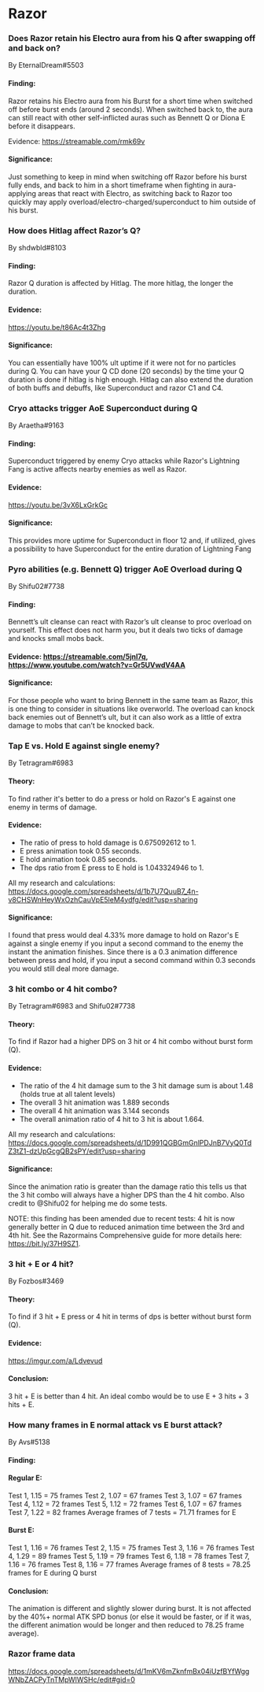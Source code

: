 # Razor

### Does Razor retain his Electro aura from his Q after swapping off and back on?
By EternalDream#5503

#### Finding:
Razor retains his Electro aura from his Burst for a short time when switched off before burst ends (around 2 seconds). When switched back to, the aura can still react with other self-inflicted auras such as Bennett Q or Diona E before it disappears.

Evidence:
https://streamable.com/rmk69v 

#### Significance:
Just something to keep in mind when switching off Razor before his burst fully ends, and back to him in a short timeframe when fighting in aura-applying areas that react with Electro, as switching back to Razor too quickly may apply overload/electro-charged/superconduct to him outside of his burst.

### How does Hitlag affect Razor’s Q?
By shdwbld#8103

#### Finding:
Razor Q duration is affected by Hitlag. The more hitlag, the longer the duration.

#### Evidence: 
https://youtu.be/t86Ac4t3Zhg

#### Significance:
You can essentially have 100% ult uptime if it were not for no particles during Q. You can have your Q CD done (20 seconds) by the time your Q duration is done if hitlag is high enough. Hitlag can also extend the duration of both buffs and debuffs, like Superconduct and razor C1 and C4.

### Cryo attacks trigger AoE Superconduct during Q
By Araetha#9163

#### Finding: 
Superconduct triggered by enemy Cryo attacks while Razor's Lightning Fang is active affects nearby enemies as well as Razor. 

#### Evidence: 
https://youtu.be/3vX6LxGrkGc 

#### Significance: 
This provides more uptime for Superconduct in floor 12 and, if utilized, gives a possibility to have Superconduct for the entire duration of Lightning Fang

### Pyro abilities (e.g. Bennett Q) trigger AoE Overload during Q
By Shifu02#7738

#### Finding: 
Bennett’s ult cleanse can react with Razor’s ult cleanse to proc overload on yourself. This effect does not harm you, but it deals two ticks of damage and knocks small mobs back.

#### Evidence: https://streamable.com/5jnl7q, https://www.youtube.com/watch?v=Gr5UVwdV4AA

#### Significance: 
For those people who want to bring Bennett in the same team as Razor, this is one thing to consider in situations like overworld. The overload can knock back enemies out of Bennett’s ult, but it can also work as a little of extra damage to mobs that can’t be knocked back.

### Tap E vs. Hold E against single enemy?
By Tetragram#6983

#### Theory:
To find rather it's better to do a press or hold on Razor's E against one enemy in terms of damage.

#### Evidence:
- The ratio of press to hold damage is 0.675092612 to 1.
- E press animation took 0.55 seconds.
- E hold animation took 0.85 seconds.
- The dps ratio from E press to E hold is 1.043324946 to 1. 

All my research and calculations:
https://docs.google.com/spreadsheets/d/1b7U7QuuB7_4n-v8CHSWnHeyWxOzhCauVpE5leM4ydfg/edit?usp=sharing 

#### Significance:
I found that press would deal 4.33% more damage to hold on Razor's E against a single enemy if you input a second command to the enemy the instant the animation finishes. Since there is a 0.3 animation difference between press and hold, if you input a second command within 0.3 seconds you would still deal more damage.

### 3 hit combo or 4 hit combo?
By Tetragram#6983 and Shifu02#7738

#### Theory:
To find if Razor had a higher DPS on 3 hit or 4 hit combo without burst form (Q).

#### Evidence:
- The ratio of the 4 hit damage sum to the 3 hit damage sum is about 1.48 (holds true at all talent levels)
- The overall 3 hit animation was 1.889 seconds
- The overall 4 hit animation was 3.144 seconds
- The overall animation ratio of 4 hit to 3 hit is about 1.664.

All my research and calculations:
https://docs.google.com/spreadsheets/d/1D991QGBGmGnlPDJnB7VyQ0TdZ3tZ1-dzUpGcgQB2sPY/edit?usp=sharing

#### Significance:
Since the animation ratio is greater than the damage ratio this tells us that the 3 hit combo will always have a higher DPS than the 4 hit combo. 
Also credit to @Shifu02 for helping me do some tests.

NOTE: this finding has been amended due to recent tests: 4 hit is now generally better in Q due to reduced animation time between the 3rd and 4th hit. See the Razormains Comprehensive guide for more details here: https://bit.ly/37H9SZ1.

### 3 hit + E or 4 hit?
By Fozbos#3469

#### Theory:
To find if 3 hit + E press or 4 hit in terms of dps is better without burst form (Q). 

#### Evidence:

https://imgur.com/a/Ldvevud

#### Conclusion:
3 hit + E is better than 4 hit. An ideal combo would be to use E + 3 hits + 3 hits + E.

### How many frames in E normal attack vs E burst attack?
By Avs#5138

#### Finding:

#### Regular E:
Test 1, 1.15 = 75 frames
Test 2, 1.07 = 67 frames
Test 3, 1.07 = 67 frames
Test 4, 1.12 = 72 frames
Test 5, 1.12 = 72 frames
Test 6, 1.07 = 67 frames
Test 7, 1.22 = 82 frames
Average frames of 7 tests = 71.71 frames for E

#### Burst E:
Test 1, 1.16 = 76 frames
Test 2, 1.15 = 75 frames
Test 3, 1.16 = 76 frames
Test 4, 1.29 = 89 frames
Test 5, 1.19 = 79 frames
Test 6, 1.18 = 78 frames
Test 7, 1.16 = 76 frames
Test 8, 1.16 = 77 frames
Average frames of 8 tests = 78.25 frames for E during Q burst

#### Conclusion:
The animation is different and slightly slower during burst. It is not affected by the 40%+ normal ATK SPD bonus (or else it would be faster, or if it was, the different animation would be longer and then reduced to 78.25 frame average).

### Razor frame data

https://docs.google.com/spreadsheets/d/1mKV6mZknfmBx04iUzfBYfWggWNbZACPyTnTMpWlWSHc/edit#gid=0
